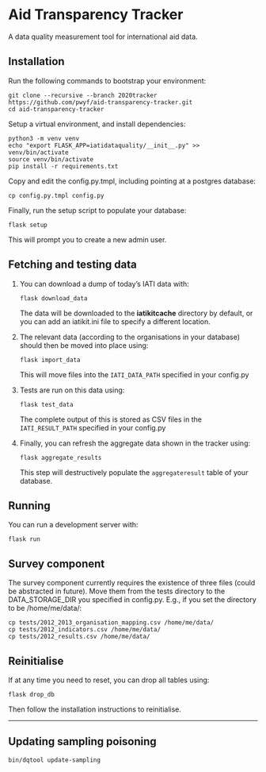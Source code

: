 # Aid Transparency Tracker

A data quality measurement tool for international aid data.

## Installation

Run the following commands to bootstrap your environment:

    git clone --recursive --branch 2020tracker https://github.com/pwyf/aid-transparency-tracker.git
    cd aid-transparency-tracker

Setup a virtual environment, and install dependencies:

    python3 -m venv venv
    echo "export FLASK_APP=iatidataquality/__init__.py" >> venv/bin/activate
    source venv/bin/activate
    pip install -r requirements.txt

Copy and edit the config.py.tmpl, including pointing at a postgres database:

    cp config.py.tmpl config.py

Finally, run the setup script to populate your database:

    flask setup

This will prompt you to create a new admin user.

## Fetching and testing data

1. You can download a dump of today’s IATI data with:

       flask download_data

   The data will be downloaded to the __iatikitcache__ directory by default, or you can add an iatikit.ini file to specify a different location.

2. The relevant data (according to the organisations in your database) should then be moved into place using:

       flask import_data

   This will move files into the `IATI_DATA_PATH` specified in your config.py

3. Tests are run on this data using:

       flask test_data

   The complete output of this is stored as CSV files in the `IATI_RESULT_PATH` specified in your config.py

4. Finally, you can refresh the aggregate data shown in the tracker using:

       flask aggregate_results

   This step will destructively populate the `aggregateresult` table of your database.

## Running

You can run a development server with:

    flask run

## Survey component

The survey component currently requires the existence of three files (could be abstracted in future). Move them from the tests directory to the DATA_STORAGE_DIR you specified in config.py. E.g., if you set the directory to be /home/me/data/:

    cp tests/2012_2013_organisation_mapping.csv /home/me/data/
    cp tests/2012_indicators.csv /home/me/data/
    cp tests/2012_results.csv /home/me/data/

## Reinitialise

If at any time you need to reset, you can drop all tables using:

    flask drop_db

Then follow the installation instructions to reinitialise.

----

## Updating sampling poisoning

    bin/dqtool update-sampling
